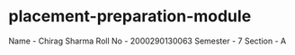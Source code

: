 # placement-preparation-module
Name - Chirag Sharma
Roll No - 2000290130063
Semester - 7
Section - A
